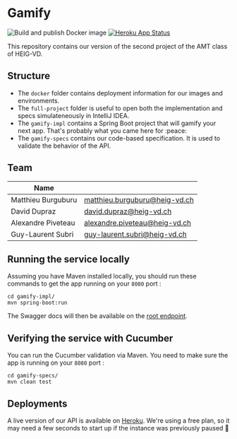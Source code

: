 # Gamify

![Build and publish Docker image](https://github.com/heig-AMT/gamify/workflows/Build%20and%20publish%20Docker%20image/badge.svg?branch=dev)
[![Heroku App Status](http://heroku-shields.herokuapp.com/heig-amt-gamify)](https://heig-amt-gamify.herokuapp.com)

This repository contains our version of the second project of the AMT class of HEIG-VD.

## Structure

+ The `docker` folder contains deployment information for our images and environments.
+ The `full-project` folder is useful to open both the implementation and specs simulateneously in IntelliJ IDEA.
+ The `gamify-impl` contains a Spring Boot project that will gamify your next app. That's probably what you came here for :peace:
+ The `gamify-specs` contains our code-based specification. It is used to validate the behavior of the API.

## Team

| Name                                   |                                  |
|----------------------------------------|----------------------------------|
| Matthieu Burguburu 					 | matthieu.burguburu@heig-vd.ch    |
| David Dupraz                           | david.dupraz@heig-vd.ch          |
| Alexandre Piveteau 				     | alexandre.piveteau@heig-vd.ch    |
| Guy-Laurent Subri                      | guy-laurent.subri@heig-vd.ch     |

## Running the service locally

Assuming you have Maven installed locally, you should run these commands to get the app running on your `8080` port :

```
cd gamify-impl/
mvn spring-boot:run
```

The Swagger docs will then be available on the [root endpoint](http://localhost:8080/).

## Verifying the service with Cucumber

You can run the Cucumber validation via Maven. You need to make sure the app is running on your `8080` port :

```
cd gamify-specs/
mvn clean test
```

## Deployments

A live version of our API is available on [Heroku](https://heig-amt-gamify.herokuapp.com). We're using a free plan, so it may need a few seconds to start up if the instance was previously paused :rocket:
